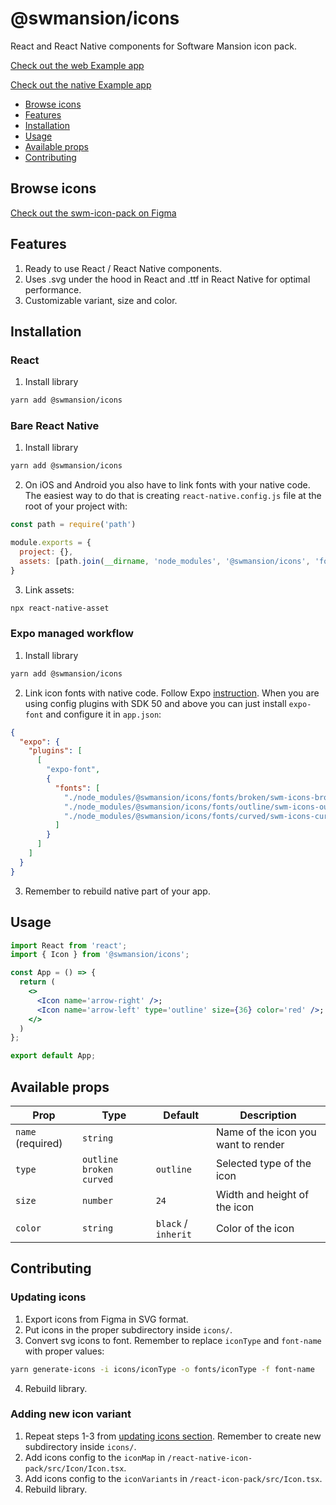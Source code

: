 # @swmansion/icons
React and React Native components for Software Mansion icon pack.

[Check out the web Example app](https://github.com/software-mansion-labs/swm-icon-pack-react/tree/main/example)

[Check out the native Example app](https://github.com/software-mansion-labs/swm-icon-pack-react/tree/main/exampleNative)

- [Browse icons](#browse-icons)
- [Features](#features)
- [Installation](#installation)
- [Usage](#usage)
- [Available props](#available-props)
- [Contributing](#contributing)

## Browse icons

[Check out the swm-icon-pack on Figma](https://www.figma.com/community/file/942053544758339202/swm-icon-pack)

## Features

1. Ready to use React / React Native components.
2. Uses .svg under the hood in React and .ttf in React Native for optimal performance.
3. Customizable variant, size and color.

## Installation
### React
1. Install library

```bash
yarn add @swmansion/icons
```

### Bare React Native
1. Install library

```bash
yarn add @swmansion/icons
```
2. On iOS and Android you also have to link fonts with your native code. The easiest way to do that is creating `react-native.config.js` file at the root of your project with:

```javascript
const path = require('path')

module.exports = {
  project: {},
  assets: [path.join(__dirname, 'node_modules', '@swmansion/icons', 'fonts')],
}
```
3. Link assets:

```bash
npx react-native-asset
```

### Expo managed workflow
1. Install library

```bash
yarn add @swmansion/icons
```
2. Link icon fonts with native code. Follow Expo [instruction](https://docs.expo.dev/develop/user-interface/fonts/#use-a-custom-font). When you are using config plugins with SDK 50 and above you can just install `expo-font` and configure it in `app.json`:
```json
{
  "expo": {
    "plugins": [
      [
        "expo-font",
        {
          "fonts": [
            "./node_modules/@swmansion/icons/fonts/broken/swm-icons-broken.ttf",
            "./node_modules/@swmansion/icons/fonts/outline/swm-icons-outline.ttf",
            "./node_modules/@swmansion/icons/fonts/curved/swm-icons-curved.ttf"
          ]
        }
      ]
    ]
  }
}
```
3. Remember to rebuild native part of your app.

## Usage

```jsx
import React from 'react';
import { Icon } from '@swmansion/icons';

const App = () => {
  return (
    <>
      <Icon name='arrow-right' />;
      <Icon name='arrow-left' type='outline' size={36} color='red' />;
    </>
  )
};

export default App;
```

## Available props

| Prop          | Type                                  | Default   | Description                                     |
| ------------- | ------------------------------------- | --------- | ----------------------------------------------- |
| `name` (required)       | `string`                              |           | Name of the icon you want to render                     |                      |
| `type`     | `outline` `broken` `curved` | `outline` | Selected type of the icon                                |
| `size`        | `number`                     | `24`      | Width and height of the icon |                         |
| `color`       | `string`                              | `black` / `inherit` | Color of the icon                     |

## Contributing

### Updating icons
1. Export icons from Figma in SVG format.
2. Put icons in the proper subdirectory inside `icons/`.
3. Convert svg icons to font. Remember to replace `iconType` and `font-name` with proper values:
```bash
yarn generate-icons -i icons/iconType -o fonts/iconType -f font-name
```
4. Rebuild library.

### Adding new icon variant
1. Repeat steps 1-3 from [updating icons section](#updating-icons). Remember to create new subdirectory inside `icons/`.
2. Add icons config to the `iconMap` in `/react-native-icon-pack/src/Icon/Icon.tsx`.
3. Add icons config to the `iconVariants` in `/react-icon-pack/src/Icon.tsx`.
4. Rebuild library.
